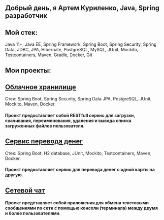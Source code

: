 ## Добрый день, я Артем Куриленко, Java, Spring разработчик

## Мой стек:
Java 11+, Java EE, Spring Framework, Spring Boot, Spring Security, Spring Data, JDBC, JPA, Hibernate, PostgreSQL, MySQL, JUnit, Mockito, Testcontainers, Maven, Gradle, Docker, Git
## Мои проекты:
## [Облачное хранилище](https://github.com/ArtJDev/CloudStorage)
Стек: Spring Boot, Spring Security, Spring Data JPA, PostgreSQL, JUnit, Mockito, Maven, Docker.
#### Проект предоставляет собой RESTfull сервис для загрузки, скачивания, переименования, удаления и вывода списка загруженных файлов пользователя.
## [Сервис перевода денег](https://github.com/ArtJDev/Transfer_Money_REST_API)
Стек: Spring Boot, H2 database, JUnit, Mockito, Testcontainers, Maven, Docker.
#### Проект предоставляет сервис для перевода денег с одной карты на другую.
## [Сетевой чат](https://github.com/ArtJDev/OnlineChat)
#### Проект представляет собой приложения для обмена текстовыми сообщениями по сети с помощью консоли (терминала) между двумя и более пользователями.
